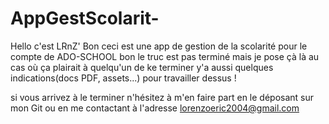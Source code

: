# AppGestScolarit-
Hello c'est LRnZ'
Bon ceci est une app de gestion de la scolarité pour le compte de ADO-SCHOOL 
bon le truc est pas terminé mais je pose çà là au cas où ça plairait à quelqu'un de ke terminer 
y'a aussi quelques indications(docs PDF, assets...) pour travailler dessus !

si vous arrivez à le terminer n'hésitez à m'en faire part en le déposant sur mon Git ou en me contactant à l'adresse
lorenzoeric2004@gmail.com
